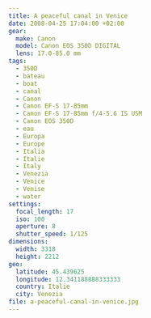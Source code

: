 ```yaml
---
title: A peaceful canal in Venice
date: 2008-04-25 17:04:00 +02:00
gear:
  make: Canon
  model: Canon EOS 350D DIGITAL
  lens: 17.0-85.0 mm
tags:
  - 350D
  - bateau
  - boat
  - canal
  - Canon
  - Canon EF-S 17-85mm
  - Canon EF-S 17-85mm f/4-5.6 IS USM
  - Canon EOS 350D
  - eau
  - Europa
  - Europe
  - Italia
  - Italie
  - Italy
  - Venezia
  - Venice
  - Venise
  - water
settings:
  focal_length: 17
  iso: 100
  aperture: 8
  shutter_speed: 1/125
dimensions:
  width: 3318
  height: 2212
geo:
  latitude: 45.439625
  longitude: 12.341188888333333
  country: Italie
  city: Venezia
file: a-peaceful-canal-in-venice.jpg
---
```



